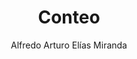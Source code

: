 ---
title: "Conteo"
year: 2020
thumbnail: "assets/img/Logo-ommgto.png"
topic: "Combinatoria"
file: "assets/pdf/Conteo-1.pdf"
author: "Alfredo Arturo Elías Miranda"
level: "Básico"
alttext: "Comencemos a contar."
---